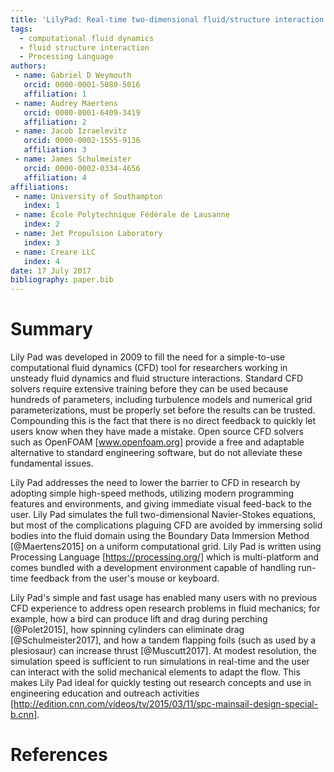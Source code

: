 ```yaml
---
title: 'LilyPad: Real-time two-dimensional fluid/structure interaction simulations written in Processing'
tags:
  - computational fluid dynamics
  - fluid structure interaction
  - Processing Language
authors:
 - name: Gabriel D Weymouth
   orcid: 0000-0001-5080-5016
   affiliation: 1
 - name: Audrey Maertens
   orcid: 0000-0001-6409-3419
   affiliation: 2
 - name: Jacob Izraelevitz
   orcid: 0000-0002-1555-9136
   affiliation: 3
 - name: James Schulmeister
   orcid: 0000-0002-0334-4656
   affiliation: 4
affiliations:
 - name: University of Southampton
   index: 1
 - name: École Polytechnique Fédérale de Lausanne
   index: 2
 - name: Jet Propulsion Laboratory
   index: 3
 - name: Creare LLC
   index: 4
date: 17 July 2017
bibliography: paper.bib
---
```


# Summary

Lily Pad was developed in 2009 to fill the need for a simple-to-use computational fluid dynamics (CFD) tool for researchers working in unsteady fluid dynamics and fluid structure interactions. Standard CFD solvers require extensive training before they can be used because hundreds of parameters, including turbulence models and numerical grid parameterizations, must be properly set before the results can be trusted. Compounding this is the fact that there is no direct feedback to quickly let users know when they have made a mistake. Open source CFD solvers such as OpenFOAM [www.openfoam.org] provide a free and adaptable alternative to standard engineering software, but do not alleviate these fundamental issues.

Lily Pad addresses the need to lower the barrier to CFD in research by adopting simple high-speed methods, utilizing modern programming features and environments, and giving immediate visual feed-back to the user. Lily Pad simulates the full two-dimensional Navier-Stokes equations, but most of the complications plaguing CFD are avoided by immersing solid bodies into the fluid domain using the Boundary Data Immersion Method [@Maertens2015] on a uniform computational grid. Lily Pad is written using Processing Language [https://processing.org/] which is multi-platform and comes bundled with a development environment capable of handling run-time feedback from the user's mouse or keyboard. 

Lily Pad's simple and fast usage has enabled many users with no previous CFD experience to address open research problems in fluid mechanics; for example, how a bird can produce lift and drag during perching [@Polet2015], how spinning cylinders can eliminate drag [@Schulmeister2017], and how a tandem flapping foils (such as used by a plesiosaur) can increase thrust [@Muscutt2017]. At modest resolution, the simulation speed is sufficient to run simulations in real-time and the user can interact with the solid mechanical elements to adapt the flow. This makes Lily Pad ideal for quickly testing out research concepts and use in engineering education and outreach activities [http://edition.cnn.com/videos/tv/2015/03/11/spc-mainsail-design-special-b.cnn].

# References
